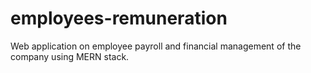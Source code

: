 # employees-remuneration
Web application on employee payroll and financial management of the company using MERN stack.
